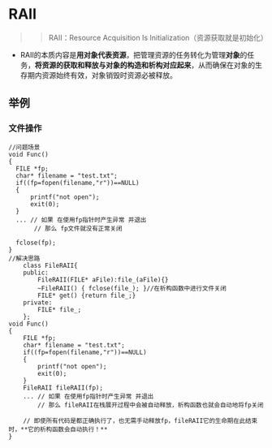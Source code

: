 # RAII

>> RAII：Resource Acquisition Is Initialization（资源获取就是初始化）

- RAII的本质内容是**用对象代表资源**，把管理资源的任务转化为管理**对象**的任务，**将资源的获取和释放与对象的构造和析构对应起来**，从而确保在对象的生存期内资源始终有效，对象销毁时资源必被释放。
## 举例
### 文件操作
```
//问题场景
void Func()  
{  
  FILE *fp;  
  char* filename = "test.txt";  
  if((fp=fopen(filename,"r"))==NULL)  
  {  
      printf("not open");  
      exit(0);  
  }  
  ... // 如果 在使用fp指针时产生异常 并退出  
       // 那么 fp文件就没有正常关闭  
 
  fclose(fp);  
}  
//解决思路
    class FileRAII{  
    public:  
        FileRAII(FILE* aFile):file_(aFile){}  
        ~FileRAII() { fclose(file_); }//在析构函数中进行文件关闭  
        FILE* get() {return file_;}  
    private:  
        FILE* file_;  
    };  
void Func()  
{  
    FILE *fp;  
    char* filename = "test.txt";  
    if((fp=fopen(filename,"r"))==NULL)  
    {  
        printf("not open");  
        exit(0);  
    }  
    FileRAII fileRAII(fp);  
    ... // 如果 在使用fp指针时产生异常 并退出  
        // 那么 fileRAII在栈展开过程中会被自动释放，析构函数也就会自动地将fp关闭  
    
    // 即使所有代码是都正确执行了，也无需手动释放fp，fileRAII它的生命期在此结束时，**它的析构函数会自动执行！**
}  
```